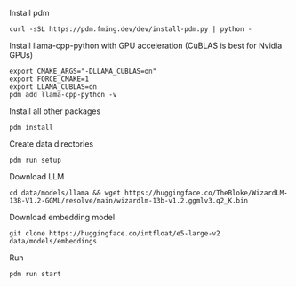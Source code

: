 Install pdm

```
curl -sSL https://pdm.fming.dev/dev/install-pdm.py | python -
```

Install llama-cpp-python with GPU acceleration (CuBLAS is best for Nvidia GPUs)

```
export CMAKE_ARGS="-DLLAMA_CUBLAS=on"
export FORCE_CMAKE=1
export LLAMA_CUBLAS=on
pdm add llama-cpp-python -v
```

Install all other packages

```
pdm install
```

Create data directories

```
pdm run setup
```

Download LLM

```
cd data/models/llama && wget https://huggingface.co/TheBloke/WizardLM-13B-V1.2-GGML/resolve/main/wizardlm-13b-v1.2.ggmlv3.q2_K.bin
```

Download embedding model

```
git clone https://huggingface.co/intfloat/e5-large-v2 data/models/embeddings
```

Run

```
pdm run start
```
